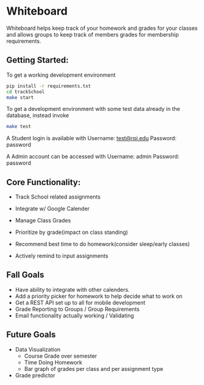 Whiteboard
===

Whiteboard helps keep track of your homework and grades for your classes and allows groups to keep track of members grades for membership requirements.

Getting Started:
----------------
To get a working development environment
```bash
pip install -r requirements.txt
cd trackSchool
make start
```

To get a development environment with some test data already in the database, instead invoke
```bash
make test
```

A Student login is available with 
Username: test@rpi.edu
Password: password

A Admin account can be accessed with
Username: admin
Password: password

Core Functionality:
-------------------
- Track School related assignments

- Integrate w/ Google Calender

- Manage Class Grades

- Prioritize by grade(impact on class standing)

- Recommend best time to do homework(consider sleep/early classes)

- Actively remind to input assignments

Fall Goals
------------
- Have ability to integrate with other calenders.
- Add a priority picker for homework to help decide what to work on
- Get a REST API set up to all for mobile development
- Grade Reporting to Groups / Group Requirements
- Email functionality actually working / Validating


Future Goals
------------

- Data Visualization
    - Course Grade over semester
    - Time Doing Homework
    - Bar graph of grades per class and per assignment type
- Grade predictor